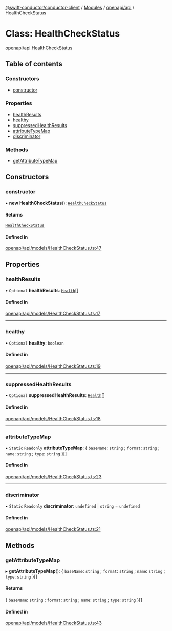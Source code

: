 [@swift-conductor/conductor-client](../README.md) / [Modules](../modules.md) / [openapi/api](../modules/openapi_api.md) / HealthCheckStatus

# Class: HealthCheckStatus

[openapi/api](../modules/openapi_api.md).HealthCheckStatus

## Table of contents

### Constructors

- [constructor](openapi_api.HealthCheckStatus.md#constructor)

### Properties

- [healthResults](openapi_api.HealthCheckStatus.md#healthresults)
- [healthy](openapi_api.HealthCheckStatus.md#healthy)
- [suppressedHealthResults](openapi_api.HealthCheckStatus.md#suppressedhealthresults)
- [attributeTypeMap](openapi_api.HealthCheckStatus.md#attributetypemap)
- [discriminator](openapi_api.HealthCheckStatus.md#discriminator)

### Methods

- [getAttributeTypeMap](openapi_api.HealthCheckStatus.md#getattributetypemap)

## Constructors

### constructor

• **new HealthCheckStatus**(): [`HealthCheckStatus`](openapi_api.HealthCheckStatus.md)

#### Returns

[`HealthCheckStatus`](openapi_api.HealthCheckStatus.md)

#### Defined in

[openapi/api/models/HealthCheckStatus.ts:47](https://github.com/swift-conductor/conductor-client-typescript/blob/d61717b/openapi/api/models/HealthCheckStatus.ts#L47)

## Properties

### healthResults

• `Optional` **healthResults**: [`Health`](openapi_api.Health.md)[]

#### Defined in

[openapi/api/models/HealthCheckStatus.ts:17](https://github.com/swift-conductor/conductor-client-typescript/blob/d61717b/openapi/api/models/HealthCheckStatus.ts#L17)

___

### healthy

• `Optional` **healthy**: `boolean`

#### Defined in

[openapi/api/models/HealthCheckStatus.ts:19](https://github.com/swift-conductor/conductor-client-typescript/blob/d61717b/openapi/api/models/HealthCheckStatus.ts#L19)

___

### suppressedHealthResults

• `Optional` **suppressedHealthResults**: [`Health`](openapi_api.Health.md)[]

#### Defined in

[openapi/api/models/HealthCheckStatus.ts:18](https://github.com/swift-conductor/conductor-client-typescript/blob/d61717b/openapi/api/models/HealthCheckStatus.ts#L18)

___

### attributeTypeMap

▪ `Static` `Readonly` **attributeTypeMap**: \{ `baseName`: `string` ; `format`: `string` ; `name`: `string` ; `type`: `string`  }[]

#### Defined in

[openapi/api/models/HealthCheckStatus.ts:23](https://github.com/swift-conductor/conductor-client-typescript/blob/d61717b/openapi/api/models/HealthCheckStatus.ts#L23)

___

### discriminator

▪ `Static` `Readonly` **discriminator**: `undefined` \| `string` = `undefined`

#### Defined in

[openapi/api/models/HealthCheckStatus.ts:21](https://github.com/swift-conductor/conductor-client-typescript/blob/d61717b/openapi/api/models/HealthCheckStatus.ts#L21)

## Methods

### getAttributeTypeMap

▸ **getAttributeTypeMap**(): \{ `baseName`: `string` ; `format`: `string` ; `name`: `string` ; `type`: `string`  }[]

#### Returns

\{ `baseName`: `string` ; `format`: `string` ; `name`: `string` ; `type`: `string`  }[]

#### Defined in

[openapi/api/models/HealthCheckStatus.ts:43](https://github.com/swift-conductor/conductor-client-typescript/blob/d61717b/openapi/api/models/HealthCheckStatus.ts#L43)
